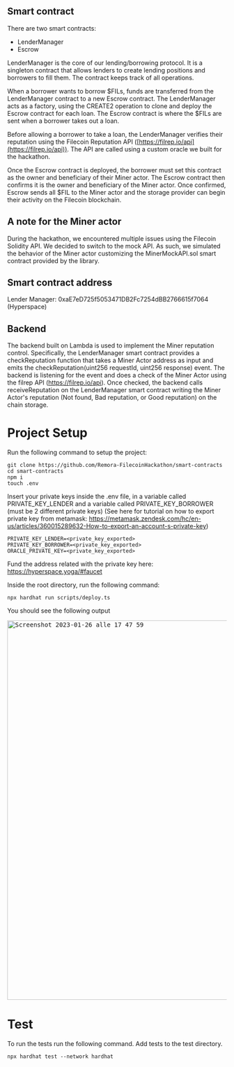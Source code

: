 ## Smart contract
There are two smart contracts:

- LenderManager
- Escrow

LenderManager is the core of our lending/borrowing protocol. It is a singleton contract that allows lenders to create lending positions and borrowers to fill them. The contract keeps track of all operations.

When a borrower wants to borrow $FILs, funds are transferred from the LenderManager contract to a new Escrow contract. The LenderManager acts as a factory, using the CREATE2 operation to clone and deploy the Escrow contract for each loan. The Escrow contract is where the $FILs are sent when a borrower takes out a loan.

Before allowing a borrower to take a loan, the LenderManager verifies their reputation using the Filecoin Reputation API ([https://filrep.io/api](https://filrep.io/api)). The API are called using a custom oracle we built for the hackathon.

Once the Escrow contract is deployed, the borrower must set this contract as the owner and beneficiary of their Miner actor. The Escrow contract then confirms it is the owner and beneficiary of the Miner actor. Once confirmed, Escrow sends all $FIL to the Miner actor and the storage provider can begin their activity on the Filecoin blockchain.

## A note for the Miner actor
During the hackathon, we encountered multiple issues using the Filecoin Solidity API. We decided to switch to the mock API. As such, we simulated the behavior of the Miner actor customizing the MinerMockAPI.sol smart contract provided by the library.

## Smart contract address
Lender Manager: 0xaE7eD725f5053471DB2Fc7254dBB2766615f7064 (Hyperspace)

## Backend
The backend built on Lambda is used to implement the Miner reputation control. Specifically, the LenderManager smart contract provides a checkReputation function that takes a Miner Actor address as input and emits the checkReputation(uint256 requestId, uint256 response) event. The backend is listening for the event and does a check of the Miner Actor using the filrep API (https://filrep.io/api). Once checked, the backend calls receiveReputation on the LenderManager smart contract writing the Miner Actor's reputation (Not found, Bad reputation, or Good reputation) on the chain storage.

# Project Setup

Run the following command to setup the project:

```shell
git clone https://github.com/Remora-FilecoinHackathon/smart-contracts
cd smart-contracts
npm i
touch .env
```

Insert your private keys inside the .env file, in a variable called PRIVATE_KEY_LENDER and a variable called PRIVATE_KEY_BORROWER (must be 2 different private keys)
(See here for tutorial on how to export private key from metamask: https://metamask.zendesk.com/hc/en-us/articles/360015289632-How-to-export-an-account-s-private-key)

```properties
PRIVATE_KEY_LENDER=<private_key_exported>
PRIVATE_KEY_BORROWER=<private_key_exported>
ORACLE_PRIVATE_KEY=<private_key_exported>
```

Fund the address related with the private key here: https://hyperspace.yoga/#faucet

Inside the root directory, run the following command:

```shell
npx hardhat run scripts/deploy.ts
```

You should see the following output

<kbd>
<img width="870" alt="Screenshot 2023-01-26 alle 17 47 59" src="https://user-images.githubusercontent.com/56132403/214896991-330bcf0b-1055-4b2a-8e60-e0e0d760527a.png">
</kbd>

# Test

To run the tests run the following command. Add tests to the test directory.

```shell
npx hardhat test --network hardhat
```
